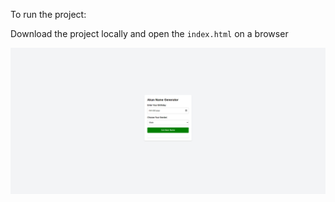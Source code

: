 To run the project:

Download the project locally and open the `index.html` on a browser

![Alt text](images/result.png)